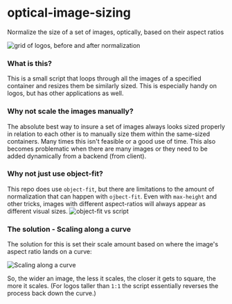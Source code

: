 # optical-image-sizing
Normalize the size of a set of images, optically, based on their aspect ratios

![grid of logos, before and after normalization](https://github.com/kni-labs/optical-image-sizing/blob/df1cfa533f4247142a9be9a11006ed46ab982290/test/preview.gif?raw=true) 

### What is this?
This is a small script that loops through all the images of a specified container and resizes them be similarly sized. This is especially handy on logos, but has other applications as well.

### Why not scale the images manually?
The absolute best way to insure a set of images always looks sized properly in relation to each other is to manually size them within the same-sized containers. Many times this isn't feasible or a good use of time. This also becomes problematic when there are many images or they need to be added dynamically from a backend (from client).


### Why not just use object-fit?
This repo does use `object-fit`, but there are limitations to the amount of normalization that can happen with `ojbect-fit`. Even with `max-height` and other tricks, images with different aspect-ratios will always appear as different visual sizes.
![object-fit vs script](https://github.com/kni-labs/optical-image-sizing/blob/be9ba77c90c1939517292d7d1ce389e5c060d038/test/object-fit.jpg?raw=true) 


### The solution - Scaling along a curve
The solution for this is set their scale amount based on where the image's aspect ratio lands on a curve:

![Scaling along a curve](https://github.com/kni-labs/optical-image-sizing/blob/061b236bf0aec265357d5b7fcb5fd9b4e550451b/test/curve.jpg?raw=true) 

So, the wider an image, the less it scales, the closer it gets to square, the more it scales. (For logos taller than `1:1` the script essentially reverses the process back down the curve.)




